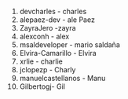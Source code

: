 1. devcharles - charles
2. alepaez-dev - ale Paez
3. ZayraJero -zayra
4. alexconh - alex
5. msaldeveloper - mario saldaña
6. Elvira-Camarillo - Elvira
7. xrlie - charlie
8. jclopezp - Charly
9. manuelcastellanos - Manu
8. Gilbertogj- Gil



